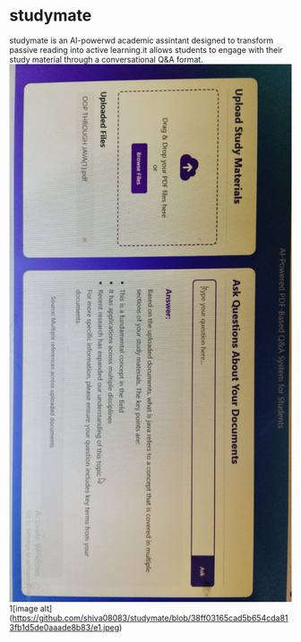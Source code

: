 # studymate
studymate is an AI-powerwd academic assintant designed to transform passive reading into active learning.it allows students to engage with their study material through a conversational Q&amp;A format.
![image alt](https://github.com/shiva08083/studymate/blob/18447ee0373d804ba405a6e213fd2cd996fe574c/e2.jpeg)
1[image alt] (https://github.com/shiva08083/studymate/blob/38ff03165cad5b654cda813fb1d5de0aaade8b83/e1.jpeg)
